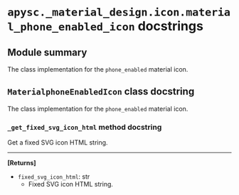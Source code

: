 # `apysc._material_design.icon.material_phone_enabled_icon` docstrings

## Module summary

The class implementation for the `phone_enabled` material icon.

## `MaterialphoneEnabledIcon` class docstring

The class implementation for the `phone_enabled` material icon.

### `_get_fixed_svg_icon_html` method docstring

Get a fixed SVG icon HTML string.<hr>

**[Returns]**

- `fixed_svg_icon_html`: str
  - Fixed SVG icon HTML string.